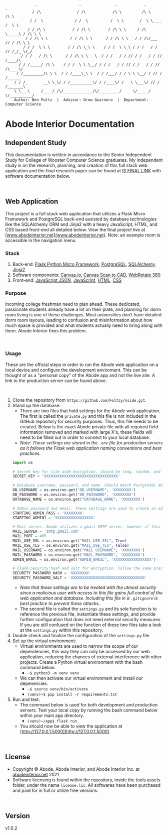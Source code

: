                  _                   _               _            _            _      
                / /\                / /\            /\ \         /\ \         /\ \    
               / /  \              / /  \          /  \ \       /  \ \____   /  \ \   
              / / /\ \            / / /\ \        / /\ \ \     / /\ \_____\ / /\ \ \  
             / / /\ \ \          / / /\ \ \      / / /\ \ \   / / /\/___  // / /\ \_\ 
            / / /  \ \ \        / / /\ \_\ \    / / /  \ \_\ / / /   / / // /_/_ \/_/ 
           / / /___/ /\ \      / / /\ \ \___\  / / /   / / // / /   / / // /____/\    
          / / /_____/ /\ \    / / /  \ \ \__/ / / /   / / // / /   / / // /\____\/    
         / /_________/\ \ \  / / /____\_\ \  / / /___/ / / \ \ \__/ / // / /______    
        / / /_       __\ \_\/ / /__________\/ / /____\/ /   \ \___\/ // / /_______\   
        \_\___\     /____/_/\/_____________/\/_________/     \/_____/ \/__________/   
        Author: Ben Foltz  |  Advisor: Drew Guarnera  |  Department: Computer Science   
                                                                              
# Abode Interior Documentation

## Independent Study
This documentation is written in accordance to the Senior Independent Study for College of Wooster Computer Science graduates. My independent study is on the research, planning, and creation of this full stack web application and the final research paper can be found at [IS FINAL LINK](#) with software documentation below.

&nbsp;


## Web Application
This project is a full stack web application that utilizes a Flask Micro Framework and PostgreSQL back-end assisted by database technologies like the SQLAlchemy ORM and Jinja2 with a heavy JavaScript, HTML, and CSS based front-end all detailed below. View the final project live at [www.abodeinterior.net](www.abodeinterior.net). Note: an example room is accessible in the navigation menu.    

### Stack
1. Back-end: [Flask Python Micro Framework](https://flask.palletsprojects.com/en/2.0.x/), [PostgreSQL](https://www.postgresql.org/docs/), [SQLAlchemy](https://docs.sqlalchemy.org/en/14/), [Jinja2](https://jinja.palletsprojects.com/en/3.0.x/)
2. Software components: [Canvas.io](https://canvas.io/), [Canvas Scan to CAD](https://support.canvas.io/article/12-what-is-scan-to-cad), [WebRotate 360](https://www.webrotate360.com/)
3. Front-end: [JavaScript JSON](https://docs.oracle.com/javame/8.0/api/json/api/com/oracle/json/JsonObject.html), [JavaScript](https://developer.mozilla.org/en-US/docs/Web/JavaScript), [HTML](https://developer.mozilla.org/en-US/docs/Web/HTML), [CSS](https://developer.mozilla.org/en-US/docs/Web/CSS)

### Purpose
Incoming college freshman need to plan ahead. These dedicated, passionate students already have a lot on their plate, and planning for dorm room living is one of these challenges. Most universities don’t have detailed dorm room layouts, leading to confusion and misinformation about how much space is provided and what students actually need to bring along with them. Abode Interior fixes this problem. 

&nbsp;


### Usage
These are the official steps in order to run the Abode web application on a local device and configure the development enviroment. This can be thought of as a "personal copy" of the Abode app and not the live site. A link to the production server can be found above.

&nbsp;

1. Clone the repository from `https://github.com/Foltzy/nside.git`.
2. Stand up the database:
     - There are two files that hold settings for the Abode web application. The first is called the `private.py` and this file is not included in the GitHub repository for security purposes. Thus, this file needs to be created. Below is the exact Abode private file with all required field information removed and marked with large X's, these fields will need to be filled out in order to connect to your local database.
     - *Note: These settings are stored in the `.env` file for production servers as it follows the Flask web application naming conventions and best practices.*  
     ```python
     import os

     # Secret key for site wide encryption, should be long, random, and secure.
     SECRET_KEY = 'XXXXXXXXXXXXXXXXXXXXXXXXXXXXXXXXX'

     # Database username, password, and name. Should match PostgreSQL database.
     DB_USERNAME = os.environ.get("DB_USERNAME", 'XXXXXXXX')
     DB_PASSWORD = os.environ.get("DB_PASSWORD", 'XXXXXXXX')
     DATABASE_NAME = os.environ.get("DATABASE_NAME", 'XXXXXXXX')

     # Admin password and email. These settings are used to create an admin user you can login with, and ideally would remain unchanged.  
     STARTING_ADMIN_PASS = 'XXXXXXXX'
     STARTING_ADMIN1 = 'XXXXXXXXXXXXXXXXX'

     # Mail server. Abode utilizes a gmail SMTP server, however if this differs from your set up, the initial settings below will need to be updated.
     MAIL_SERVER = 'smtp.gmail.com'
     MAIL_PORT = 465
     MAIL_USE_SSL = os.environ.get("MAIL_USE_SSL", True)
     MAIL_USE_TLS = os.environ.get("MAIL_USE_TLS", False)
     MAIL_USERNAME = os.environ.get("MAIL_USERNAME", 'XXXXXXXX')
     MAIL_PASSWORD = os.environ.get("MAIL_PASSWORD", 'XXXXXXXX')
     ADMIN_EMAIL = os.environ.get("ADMIN_EMAIL", 'XXXXXXXXXXXXXXXXX')

     # Flask-Security hash and salt for encryption. Follow the same practices with the SECRET_KEY setting above. 
     SECURITY_PASSWORD_HASH = 'XXXXXXXX'
     SECURITY_PASSWORD_SALT = 'XXXXXXXXXXXXXXXXXXXXXXXXXXXXXXXXX'
     ```
     - *Note that these settings are to be treated with the utmost security since a malicious user with access to this file gains full control of the web application and database. Including this file in a `.gitignore` is best practice to prevent these attacks.*  
     - The second file is called the `settings.py` and its sole function is to reference the previous file, instantiate these settings, and provide further configuration that does not need external security measures. If you are still confused on the function of these two files take a look at the `settings.py` within this repository.    
3. Double check and finalize the configuration of the `settings.py` file. 
4. Set up the virtual environment:
     - Virtual environments are used to narrow the scope of our dependencies, this way they can only be accessed by our web application, reducing the chances of external interference with other projects. Create a Python virtual environment with the bash command below.
        - `~$ python3 -m venv venv`
     - We can then activate our virtual environment and install our depenencies.
        - `~$ source venv/bin/activate`
        - `(venv)~$ pip install -r requirements.txt`   
6. Run and test:
     - The command below is used for both development and production servers. Test your local copy by running the bash command below within your main app directory. 
        - `(venv)~/app$ flask run` 
     - You should now be able to view the application at [http://127.0.0.1:5000](http://127.0.0.1:5000).

&nbsp;

## License
- Copyright © Abode, Abode Interior, and Abode Interior Inc. at [abodeinterior.net](https://abodeinterior.net) 2021
- Software licensing is found within the repository, inside the tools assets folder, under the name `license.lic`. All softwares have been purchased and paid for in full or utilize free versions.

&nbsp;

## Version
v1.0.2

